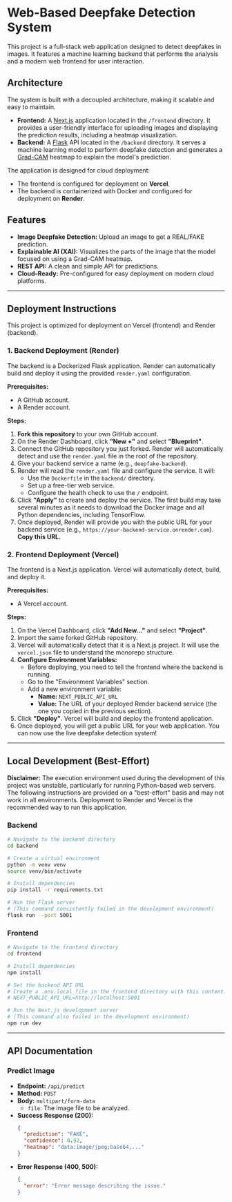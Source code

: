 # Web-Based Deepfake Detection System

This project is a full-stack web application designed to detect deepfakes in images. It features a machine learning backend that performs the analysis and a modern web frontend for user interaction.

## Architecture

The system is built with a decoupled architecture, making it scalable and easy to maintain.

-   **Frontend:** A [Next.js](https://nextjs.org/) application located in the `/frontend` directory. It provides a user-friendly interface for uploading images and displaying the prediction results, including a heatmap visualization.
-   **Backend:** A [Flask](https://flask.palletsprojects.com/) API located in the `/backend` directory. It serves a machine learning model to perform deepfake detection and generates a [Grad-CAM](http://grad-cam.cloudcv.org/) heatmap to explain the model's prediction.

The application is designed for cloud deployment:
-   The frontend is configured for deployment on **Vercel**.
-   The backend is containerized with Docker and configured for deployment on **Render**.

## Features

-   **Image Deepfake Detection:** Upload an image to get a REAL/FAKE prediction.
-   **Explainable AI (XAI):** Visualizes the parts of the image that the model focused on using a Grad-CAM heatmap.
-   **REST API:** A clean and simple API for predictions.
-   **Cloud-Ready:** Pre-configured for easy deployment on modern cloud platforms.

---

## Deployment Instructions

This project is optimized for deployment on Vercel (frontend) and Render (backend).

### 1. Backend Deployment (Render)

The backend is a Dockerized Flask application. Render can automatically build and deploy it using the provided `render.yaml` configuration.

**Prerequisites:**
-   A GitHub account.
-   A Render account.

**Steps:**
1.  **Fork this repository** to your own GitHub account.
2.  On the Render Dashboard, click **"New +"** and select **"Blueprint"**.
3.  Connect the GitHub repository you just forked. Render will automatically detect and use the `render.yaml` file in the root of the repository.
4.  Give your backend service a name (e.g., `deepfake-backend`).
5.  Render will read the `render.yaml` file and configure the service. It will:
    -   Use the `Dockerfile` in the `backend/` directory.
    -   Set up a free-tier web service.
    -   Configure the health check to use the `/` endpoint.
6.  Click **"Apply"** to create and deploy the service. The first build may take several minutes as it needs to download the Docker image and all Python dependencies, including TensorFlow.
7.  Once deployed, Render will provide you with the public URL for your backend service (e.g., `https://your-backend-service.onrender.com`). **Copy this URL.**

### 2. Frontend Deployment (Vercel)

The frontend is a Next.js application. Vercel will automatically detect, build, and deploy it.

**Prerequisites:**
-   A Vercel account.

**Steps:**
1.  On the Vercel Dashboard, click **"Add New..."** and select **"Project"**.
2.  Import the same forked GitHub repository.
3.  Vercel will automatically detect that it is a Next.js project. It will use the `vercel.json` file to understand the monorepo structure.
4.  **Configure Environment Variables:**
    -   Before deploying, you need to tell the frontend where the backend is running.
    -   Go to the "Environment Variables" section.
    -   Add a new environment variable:
        -   **Name:** `NEXT_PUBLIC_API_URL`
        -   **Value:** The URL of your deployed Render backend service (the one you copied in the previous section).
5.  Click **"Deploy"**. Vercel will build and deploy the frontend application.
6.  Once deployed, you will get a public URL for your web application. You can now use the live deepfake detection system!

---

## Local Development (Best-Effort)

**Disclaimer:** The execution environment used during the development of this project was unstable, particularly for running Python-based web servers. The following instructions are provided on a "best-effort" basis and may not work in all environments. Deployment to Render and Vercel is the recommended way to run this application.

### Backend
```bash
# Navigate to the backend directory
cd backend

# Create a virtual environment
python -m venv venv
source venv/bin/activate

# Install dependencies
pip install -r requirements.txt

# Run the Flask server
# (This command consistently failed in the development environment)
flask run --port 5001
```

### Frontend
```bash
# Navigate to the frontend directory
cd frontend

# Install dependencies
npm install

# Set the backend API URL
# Create a .env.local file in the frontend directory with this content:
# NEXT_PUBLIC_API_URL=http://localhost:5001

# Run the Next.js development server
# (This command also failed in the development environment)
npm run dev
```

---

## API Documentation

### Predict Image

-   **Endpoint:** `/api/predict`
-   **Method:** `POST`
-   **Body:** `multipart/form-data`
    -   `file`: The image file to be analyzed.
-   **Success Response (200):**
    ```json
    {
      "prediction": "FAKE",
      "confidence": 0.92,
      "heatmap": "data:image/jpeg;base64,..."
    }
    ```
-   **Error Response (400, 500):**
    ```json
    {
      "error": "Error message describing the issue."
    }
    ```

